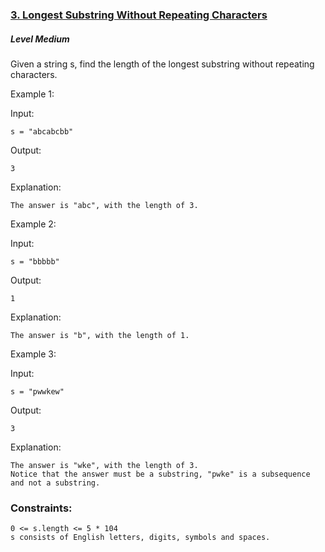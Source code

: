### [3. Longest Substring Without Repeating Characters](https://leetcode.com/problems/longest-substring-without-repeating-characters/)

##### Level Medium

Given a string s, find the length of the longest substring without repeating characters.

Example 1:

Input: 
```JS
s = "abcabcbb"
```

Output: 
```JS
3
```

Explanation: 
```JS
The answer is "abc", with the length of 3.
```

Example 2:

Input: 
```JS
s = "bbbbb"
```

Output: 
```JS
1
```

Explanation: 
```JS
The answer is "b", with the length of 1.
```

Example 3:

Input: 
```JS
s = "pwwkew"
```

Output: 
```JS
3
```

Explanation: 
```JS
The answer is "wke", with the length of 3.
Notice that the answer must be a substring, "pwke" is a subsequence and not a substring.
```

### Constraints:

```JS
0 <= s.length <= 5 * 104
s consists of English letters, digits, symbols and spaces.
```
